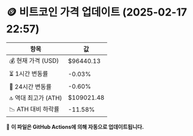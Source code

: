 # 🪙 비트코인 가격 업데이트 (2025-02-17 22:57)

| 항목                | 값 |
|--------------------|----------------|
| 💰 현재 가격 (USD) | $96440.13 |
| ⏳ 1시간 변동률    | -0.03% |
| 📆 24시간 변동률   | -0.60% |
| 🔝 역대 최고가 (ATH) | $109021.48 |
| 📉 ATH 대비 하락률 | -11.58% |

🔄 **이 파일은 GitHub Actions에 의해 자동으로 업데이트됩니다.**
